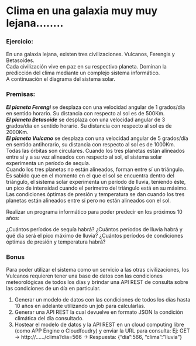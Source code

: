 # Clima en una galaxia muy muy lejana........ 


### Ejercicio:
En una galaxia lejana, existen tres civilizaciones. Vulcanos, Ferengis y Betasoides.   
Cada civilización vive en paz en su respectivo planeta. Dominan la predicción del clima mediante un complejo sistema informático.   
A continuación el diagrama del sistema solar.

### Premisas:
**_El planeta Ferengi_** se desplaza con una velocidad angular de 1 grados/día en sentido horario. Su distancia con respecto al sol es de 500Km.  
**_El planeta Betasoide_** se desplaza con una velocidad angular de 3 grados/día en sentido horario. Su distancia con respecto al sol es de 2000Km.  
**_El planeta Vulcano_** se desplaza con una velocidad angular de 5 grados/día en sentido anti­horario, su distancia con respecto al sol es de 1000Km.  
Todas las órbitas son circulares.
Cuando los tres planetas están alineados entre sí y a su vez alineados con respecto al sol, el sistema solar experimenta un período de sequía.   
Cuando los tres planetas no están alineados, forman entre sí un triángulo. Es sabido que en el momento en el que el sol se encuentra dentro del triángulo, el sistema solar experimenta un período de lluvia, teniendo éste, un pico de intensidad cuando el perímetro del triángulo está en su máximo.  
Las condiciones óptimas de presión y temperatura se dan cuando los tres planetas están alineados entre sí pero no están alineados con el sol.  

Realizar un programa informático para poder predecir en los próximos 10 años:  

¿Cuántos períodos de sequía habrá?
¿Cuántos períodos de lluvia habrá y qué día será el pico máximo de lluvia?
¿Cuántos períodos de condiciones óptimas de presión y temperatura habrá?

### Bonus 
Para poder utilizar el sistema como un servicio a las otras civilizaciones, 
los Vulcanos requieren tener una base de datos con las condiciones meteorológicas de 
todos los días y brindar una API REST de consulta sobre las condiciones de un día en particular.  

1) Generar un modelo de datos con las condiciones de todos los días hasta 10 años en adelante utilizando un job para calcularlas.  
2) Generar una API REST la cual devuelve en formato JSON la condición climática del día consultado.  
3) Hostear el modelo de datos y la API REST en un cloud computing libre (como APP Engine o Cloudfoudry) y 
enviar la URL para consulta:   Ej: GET → http://....../clima?dia=566 → Respuesta: {“dia”:566, “clima”:”lluvia”}
